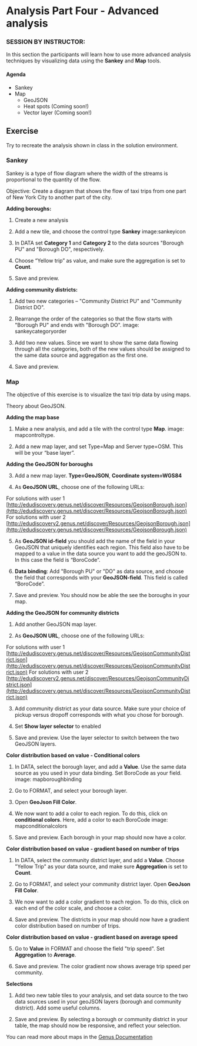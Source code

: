 # Analysis Part Four - Advanced analysis 

### SESSION BY INSTRUCTOR: 
In this section the participants will learn how to use more advanced analysis techniques by visualizing data using the **Sankey** and **Map** tools.

#### Agenda 

- Sankey
- Map
	- GeoJSON
	- Heat spots (Coming soon!)
	- Vector layer (Coming soon!)

## Exercise

Try to recreate the analysis shown in class in the solution environment. 	
	
### Sankey

Sankey is a type of flow diagram where the width of the streams is proportional to the quantity of the flow. 

Objective: Create a diagram that shows the flow of taxi trips from one part of New York City to another part of the city.

**Adding boroughs:**

1. Create a new analysis

2. Add a new tile, and choose the control type **Sankey** image:sankeyicon

3. In DATA set **Category 1** and **Category 2** to the data sources "Borough PU" and "Borough DO", respectively.

4. Choose “Yellow trip” as value, and make sure the aggregation is set to **Count**.

5. Save and preview.

**Adding community districts:**

1. Add two new categories – "Community District PU" and "Community District DO".

2. Rearrange the order of the categories so that the flow starts with "Borough PU" and ends with "Borough DO". image: sankeycategoryorder

3. Add two new values. Since we want to show the same data flowing through all the categories, both of the new values should be assigned to the same data source and aggregation as the first one.

4. Save and preview.

### Map

The objective of this exercise is to visualize the taxi trip data by using maps.

Theory about GeoJSON.

**Adding the map base**

1. Make a new analysis, and add a tile with the control type **Map**. image: mapcontroltype.

2. Add a new map layer, and set Type=Map and Server type=OSM. This will be your “base layer”.

**Adding the GeoJSON for boroughs**

3. Add a new map layer. **Type=GeoJSON**, **Coordinate system=WGS84**

4. As **GeoJSON URL**, choose one of the following URLs:

For solutions with user 1  
[http://edudiscovery.genus.net/discover/Resources/GeojsonBorough.json](http://edudiscovery.genus.net/discover/Resources/GeojsonBorough.json)
For solutions with user 2  
[http://edudiscovery2.genus.net/discover/Resources/GeojsonBorough.json](http://edudiscovery.genus.net/discover/Resources/GeojsonBorough.json)

5. As **GeoJSON id-field** you should add the name of the field in your GeoJSON that uniquely identifies each region. This field also have to be mapped to a value in the data source you want to add the geoJSON to. In this case the field is “BoroCode”.

6. **Data binding**: Add "Borough PU" or "DO" as data source, and choose the field that corresponds with your **GeoJSON-field**. This field is called “BoroCode”.

7. Save and preview. You should now be able the see the boroughs in your map.

**Adding the GeoJSON for community districts**

1. Add another GeoJSON map layer. 

2. As **GeoJSON URL**, choose one of the following URLs:

For solutions with user 1  
[http://edudiscovery.genus.net/discover/Resources/GeojsonCommunityDistrict.json](http://edudiscovery.genus.net/discover/Resources/GeojsonCommunityDistrict.json)
For solutions with user 2  
[http://edudiscovery2.genus.net/discover/Resources/GeojsonCommunityDistrict.json](http://edudiscovery.genus.net/discover/Resources/GeojsonCommunityDistrict.json)

3. Add community district as your data source. Make sure your choice of pickup versus dropoff corresponds with what you chose for borough.

4. Set **Show layer selector** to enabled

5. Save and preview. Use the layer selector to switch between the two GeoJSON layers.

**Color distribution based on value - Conditional colors**

1. In DATA, select the borough layer, and add a **Value**. Use the same data source as you used in your data binding. Set BoroCode as your field. image: mapboroughbinding

2. Go to FORMAT, and select your borough layer.

3. Open **GeoJson Fill Color**.

4. We now want to add a color to each region. To do this, click on **conditional colors**. Here, add a color to each BoroCode image: mapconditionalcolors

5. Save and preview. Each borough in your map should now have a color.

**Color distribution based on value - gradient based on number of trips**

1. In DATA, select the community district layer, and add a **Value**. Choose "Yellow Trip" as your data source, and make sure **Aggregation** is set to **Count**.

2. Go to FORMAT, and select your community district layer. Open **GeoJson Fill Color**.

3. We now want to add a color gradient to each region. To do this, click on each end of the color scale, and choose a color.

4. Save and preview. The districts in your map should now have a gradient color distribution based on number of trips.

**Color distribution based on value - gradient based on average speed**

5. Go to **Value** in FORMAT and choose the field "trip speed". Set **Aggregation** to **Average**.

6. Save and preview. The color gradient now shows average trip speed per community.

**Selections**

1. Add two new table tiles to your analysis, and set data source to the two data sources used in your geoJSON layers (borough and community district). Add some useful columns.

2. Save and preview. By selecting a borough or community district in your table, the map should now be responsive, and reflect your selection.


You can read more about maps in the [Genus Documentation](https://docs.genus.no/users/analyze-report-and-discover/analysis/visualizations.html)

